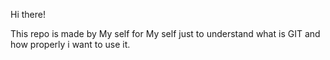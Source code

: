 Hi there!

This repo is made by My self for My self just to understand what is GIT and how properly i want to use it.